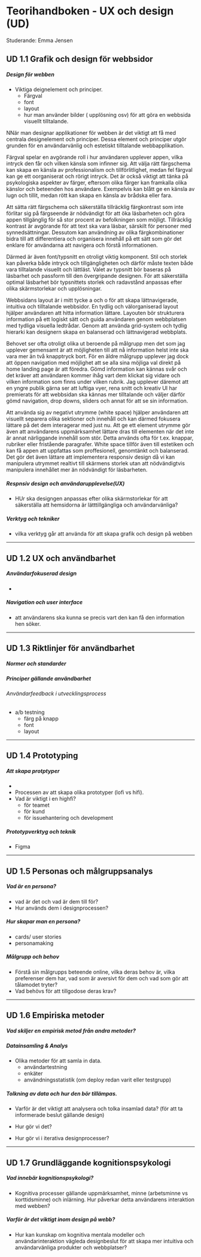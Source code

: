 # Teorihandboken - UX och design (UD)
Studerande: Emma Jensen

## UD 1.1 Grafik och design för webbsidor
##### Design för webben
- Viktiga deignelement och principer.
  - Färgval
  - font
  - layout
  - hur man använder bilder ( upplösning osv)
för att göra en webbsida visuellt tilltalande.


NNär man designar applikationer för webben är det viktigt att få med centrala designelement och principer. Dessa element och principer utgör grunden för en användarvänlig och estetiskt tilltalande webbapplikation.

Färgval spelar en avgörande roll i hur användaren upplever appen, vilka intryck den får och vilken känsla som infinner sig. Att välja rätt färgschema kan skapa en känsla av professionalism och tillförlitlighet, medan fel färgval kan ge ett oorganiserat och rörigt intryck. Det är också viktigt att tänka på psykologiska aspekter av färger, eftersom olika färger kan framkalla olika känslor och beteenden hos användare. Exempelvis kan blått ge en känsla av lugn och tillit, medan rött kan skapa en känsla av brådska eller fara.

Att sätta rätt färgschema och säkerställa tillräcklig färgkontrast som inte förlitar sig på färgseende är nödvändigt för att öka läsbarheten och göra appen tillgänglig för så stor procent av befolkningen som möjligt. Tillräcklig kontrast är avgörande för att text ska vara läsbar, särskilt för personer med synnedsättningar. Dessutom kan användning av olika färgkombinationer bidra till att differentiera och organisera innehåll på ett sätt som gör det enklare för användarna att navigera och förstå informationen.

Därmed är även font/typsnitt en otroligt viktig komponent. Stil och storlek kan påverka både intryck och tillgängligheten och därför måste texten både vara tilltalande visuellt och lättläst. Valet av typsnitt bör baseras på läsbarhet och passform till den övergripande designen. För att säkerställa optimal läsbarhet bör typsnittets storlek och radavstånd anpassas efter olika skärmstorlekar och upplösningar.

Webbsidans layout är i mitt tycke a och o för att skapa lättnavigerade, intuitiva och tilltalande webbsidor. En tydlig och välorganiserad layout hjälper användaren att hitta information lättare. Layouten bör strukturera information på ett logiskt sätt och guida användaren genom webbplatsen med tydliga visuella ledtrådar. Genom att använda grid-system och tydlig hierarki kan designern skapa en balanserad och lättnavigerad webbplats.


Behovet ser ofta otroligt olika ut beroende på målgrupp men det som jag upplever gemensamt är att möjligheten till att nå information helst inte ska vara mer än två knapptryck bort. 
För en äldre målgrupp upplever jag dock att öppen navigation med möjlighet att se alla sina möjliga val direkt på home landing page är att föredra. Gömd information kan kännas svår och det kräver att användaren kommer ihåg vart dem klickat sig vidare och vilken information som finns under vilken rubrik. 
Jag upplever däremot att en yngre publik gärna ser att luftiga vyer, rena snitt och kreativ UI har premierats för att webbsidan ska kännas mer tilltalande och väljer därför gömd navigation, drop downs, sliders och annat för att se sin information.

Att använda sig av negativt utrymme (white space) hjälper användaren att visuellt separera olika sektioner och innehåll och kan därmed fokusera lättare på det dem interagerar med just nu. 
  Att ge ett element utrymme gör även att användarens uppmärksamhet lättare dras till elementen när det inte är annat närliggande innehåll som stör. Detta används ofta för t.ex. knappar, rubriker eller fristående paragrafer.
  White space tillför även till estetiken och kan få appen att uppfattas som proffesionell, genomtänkt och balanserad. Det gör det även lättare att implementera responsiv design då vi kan manipulera utrymmet realtivt till skärmens storlek utan att nödvändigtvis manipulera innehållet mer än nödvändigt för läsbarheten.

##### Respnsiv design och användarupplevelse(UX)
- HUr ska designgen anpassas efter olika skärmstorlekar för att säkerställa att hemsidorna är lätttillgängliga och användarvänliga?


##### Verktyg och tekniker
- vilka verktyg går att använda för att skapa grafik och design på webben

---

## UD 1.2 UX och användbarhet
##### Användarfokuserad design
- 

##### Navigation och user interface
- att användarens ska kunna se precis vart den kan få den information hen söker.


---

## UD 1.3 Riktlinjer för användbarhet
##### Normer och standarder

##### Principer gällande användbarhet

###### Användarfeedback i utvecklingsprocess
- a/b testning
  - färg på knapp
  - font
  - layout
---

## UD 1.4 Prototyping

##### Att skapa protptyper
-
- Processen av att skapa olika prototyper (lofi vs hifi). 
- Vad är viktigt i en highfi?
  - för teamet
  - för kund
  - för issuehantering och development

##### Prototypverktyg och teknik
- Figma

---

## UD 1.5 Personas och målgruppsanalys

##### Vad är en persona?
- vad är det och vad är dem till för?
- Hur används dem i designprocessen?

##### Hur skapar man en persona?
- cards/ user stories
- personamaking

  
##### Målgrupp och behov
- Förstå sin målgrupps beteende online, vilka deras behov är, vilka preferenser dem har, vad som är aversivt för dem och vad som gör att tålamodet tryter?
- Vad behövs för att tillgodose deras krav?
  




---

## UD 1.6 Empiriska metoder
##### Vad skiljer en empirisk metod från andra metoder?

##### Datainsamling & Analys
- Olika metoder för att samla in data. 
  - användartestning
  - enkäter
  - användningsstatistik (om deploy redan varit eller testgrupp)

##### Tolkning av data och hur den bör tillämpas.
- Varför är det viktigt att analysera och tolka insamlad data? (för att ta informerade beslut gällande design)

- Hur gör vi det?
  
- Hur gör vi i iterativa designprocesser?

---

## UD 1.7 Grundläggande kognitionspsykologi

##### Vad innebär kognitionspsykologi?
- Kognitiva processer gällande uppmärksamhet, minne (arbetsminne vs korttidsminne) och inlärning. Hur påverkar detta användarens interaktion med webben?

##### Varför är det viktigt inom design på webb?
- Hur kan kunskap om kognitiva mentala modeller och användarinteraktion vägleda designbeslut för att skapa mer intuitiva och användarvänliga produkter och webbplatser?
